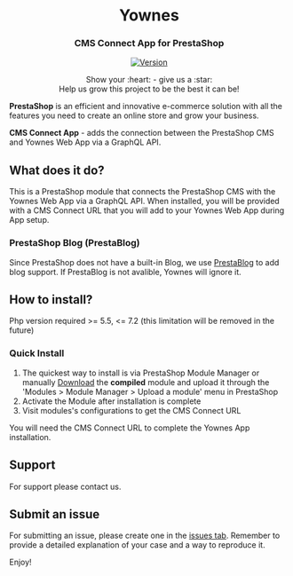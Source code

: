 <h1 align="center">Yownes</h1>
<h3 align="center">CMS Connect App for PrestaShop
</h3>

<p align="center">
  <a href="https://github.com/yownes/yownes"><img src="https://img.shields.io/badge/price-FREE-0098f7.svg" alt="Version"></a>
</p>

<p align="center">
Show your :heart: - give us a :star: <br/> 
Help us grow this project to be the best it can be!
</p>

**PrestaShop** is an efficient and innovative e-commerce solution with all the features you need to create an online store and grow your business.

**CMS Connect App** - adds the connection between the PrestaShop CMS and Yownes Web App via a GraphQL API.

## What does it do?

This is a PrestaShop module that connects the PrestaShop CMS with the Yownes Web App via a GraphQL API. When installed, you will be provided with a CMS Connect URL that you will add to your Yownes Web App during App setup.

### PrestaShop Blog (PrestaBlog)

Since PrestaShop does not have a built-in Blog, we use [PrestaBlog](https://addons.prestashop.com/en/blog-forum-new/4731-professional-blog.html) to add blog support. If PrestaBlog is not avalible, Yownes will ignore it.

## How to install?

Php version required >= 5.5, <= 7.2 (this limitation will be removed in the future)

### Quick Install

1. The quickest way to install is via PrestaShop Module Manager or manually [Download](https://github.com/yownes/yownes) the **compiled** module and upload it through the 'Modules > Module Manager > Upload a module' menu in PrestaShop
2. Activate the Module after installation is complete
3. Visit modules's configurations to get the CMS Connect URL

You will need the CMS Connect URL to complete the Yownes App installation.

## Support

For support please contact us.

## Submit an issue

For submitting an issue, please create one in the [issues tab](https://github.com/yownes/yownes/issues). Remember to provide a detailed explanation of your case and a way to reproduce it.

Enjoy!
